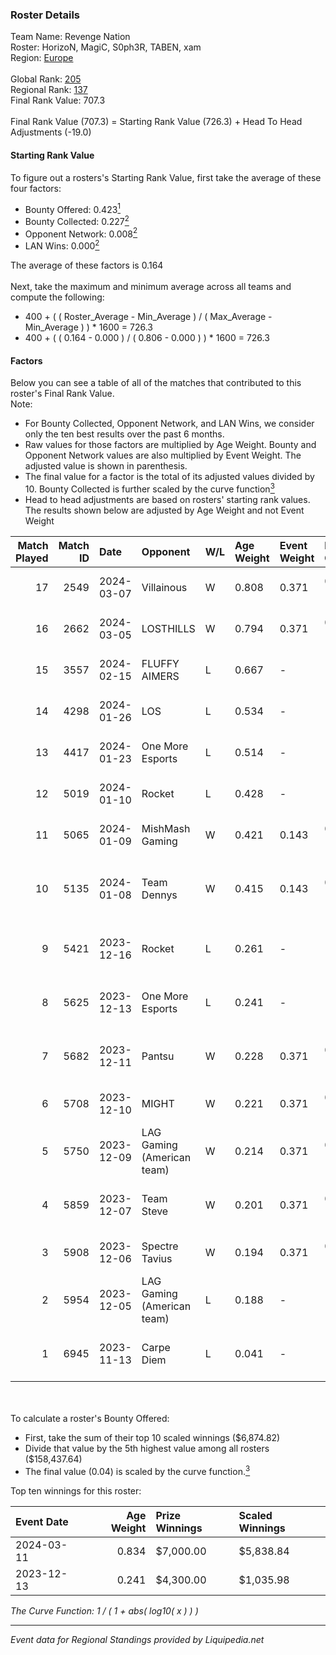 ### Roster Details<br />
Team Name: Revenge Nation<br />
Roster: HorizoN, MagiC, S0ph3R, TABEN, xam<br />
Region: [Europe]( ../standings_europe.md)<br />
<br />
Global Rank: [205](../standings_global.md)<br />
Regional Rank: [137]( ../standings_europe.md)<br />
Final Rank Value:  707.3<br />
<br />
Final Rank Value (707.3) = Starting Rank Value (726.3) + Head To Head Adjustments (-19.0)<br />

#### Starting Rank Value<br />
To figure out a rosters's Starting Rank Value, first take the average of these four factors:<br />
- Bounty Offered: 0.423[<sup>1</sup>](#table2)
- Bounty Collected: 0.227[<sup>2</sup>](#table1)
- Opponent Network: 0.008[<sup>2</sup>](#table1)
- LAN Wins: 0.000[<sup>2</sup>](#table1)

The average of these factors is 0.164<br />
<br />
Next, take the maximum and minimum average across all teams and compute the following:<br />
- 400 + ( ( Roster_Average - Min_Average ) / ( Max_Average - Min_Average ) ) * 1600 = 726.3
- 400 + ( ( 0.164 - 0.000 ) / ( 0.806 - 0.000 ) ) * 1600 = 726.3


#### Factors<br />
Below you can see a table of all of the matches that contributed to this roster's Final Rank Value.<br />
Note:<br />

- For Bounty Collected, Opponent Network, and LAN Wins, we consider only the ten best results over the past 6 months.
- Raw values for those factors are multiplied by Age Weight. Bounty and Opponent Network values are also multiplied by Event Weight. The adjusted value is shown in parenthesis.
- The final value for a factor is the total of its adjusted values divided by 10. Bounty Collected is further scaled by the curve function[<sup>3</sup>](#curveFunction)
- Head to head adjustments are based on rosters' starting rank values. The results shown below are adjusted by Age Weight and not Event Weight
<span id="table1"></span><br />


| Match Played | Match ID | Date       | Opponent                   | W/L | Age Weight | Event Weight | Bounty Collected | Opponent Network | LAN Wins  | H2H Adj. | Roster                                      |
| -: | -: | :- | :- | :- | :- | :- | :- | :- | :- | -: | :- |
|           17 |     2549 | 2024-03-07 | Villainous                 | W   | 0.808      | 0.371        | 0.002 (0.001)    | 0.082 (0.024)    | 0 (0.000) |     8.32 | HorizoN, MagiC, S0ph3R, TABEN, xam          |
|           16 |     2662 | 2024-03-05 | LOSTHILLS                  | W   | 0.794      | 0.371        | 0.000 (0.000)    | 0.000 (0.000)    | 0 (0.000) |     3.96 | HorizoN, MagiC, S0ph3R, TABEN, xam          |
|           15 |     3557 | 2024-02-15 | FLUFFY AIMERS              | L   | 0.667      | -            | -                | -                | -         |   -11.33 | HorizoN, MagiC, S0ph3R, TABEN, xam          |
|           14 |     4298 | 2024-01-26 | LOS                        | L   | 0.534      | -            | -                | -                | -         |   -12.46 | HorizoN, MagiC, S0ph3R, TABEN, xam          |
|           13 |     4417 | 2024-01-23 | One More Esports           | L   | 0.514      | -            | -                | -                | -         |    -8.23 | HorizoN, MagiC, S0ph3R, TABEN, xam          |
|           12 |     5019 | 2024-01-10 | Rocket                     | L   | 0.428      | -            | -                | -                | -         |    -7.79 | HorizoN, MagiC, S0ph3R, TABEN, xam          |
|           11 |     5065 | 2024-01-09 | MishMash Gaming            | W   | 0.421      | 0.143        | 0.000 (0.000)    | 0.015 (0.001)    | 0 (0.000) |     2.83 | HorizoN, MagiC, Rulik, S0ph3R, TABEN        |
|           10 |     5135 | 2024-01-08 | Team Dennys                | W   | 0.415      | 0.143        | 0.001 (0.000)    | 0.000 (0.000)    | 0 (0.000) |     3.06 | carN, MOOSELFLiES, mst, OrnateRope, Two-Six |
|            9 |     5421 | 2023-12-16 | Rocket                     | L   | 0.261      | -            | -                | -                | -         |    -4.87 | HorizoN, NIGHT666LADE, Rulik, S0ph3R, TABEN |
|            8 |     5625 | 2023-12-13 | One More Esports           | L   | 0.241      | -            | -                | -                | -         |    -3.99 | HorizoN, NIGHT666LADE, Rulik, S0ph3R, TABEN |
|            7 |     5682 | 2023-12-11 | Pantsu                     | W   | 0.228      | 0.371        | 0.005 (0.000)    | 0.020 (0.002)    | 0 (0.000) |     2.86 | HorizoN, NIGHT666LADE, Rulik, S0ph3R, TABEN |
|            6 |     5708 | 2023-12-10 | MIGHT                      | W   | 0.221      | 0.371        | 0.003 (0.000)    | 0.213 (0.017)    | 0 (0.000) |     3.39 | djay, Louie, Nifty, scar, stamina           |
|            5 |     5750 | 2023-12-09 | LAG Gaming (American team) | W   | 0.214      | 0.371        | 0.033 (0.003)    | 0.405 (0.032)    | 0 (0.000) |     5.33 | HorizoN, NIGHT666LADE, Rulik, S0ph3R, TABEN |
|            4 |     5859 | 2023-12-07 | Team Steve                 | W   | 0.201      | 0.371        | 0.000 (0.000)    | 0.007 (0.000)    | 0 (0.000) |     0.89 | HorizoN, NIGHT666LADE, Rulik, S0ph3R, TABEN |
|            3 |     5908 | 2023-12-06 | Spectre Tavius             | W   | 0.194      | 0.371        | 0.000 (0.000)    | 0.000 (0.000)    | 0 (0.000) |     0.85 | Dante, jaay, oreosss, rayxts, YOSH1         |
|            2 |     5954 | 2023-12-05 | LAG Gaming (American team) | L   | 0.188      | -            | -                | -                | -         |    -1.22 | based, Experative, Nyyx, ogwizard, X-23     |
|            1 |     6945 | 2023-11-13 | Carpe Diem                 | L   | 0.041      | -            | -                | -                | -         |    -0.64 | HorizoN, NIGHT666LADE, Rulik, S0ph3R, TABEN |

<br />
<span id="table2"></span><br />
To calculate a roster's Bounty Offered:<br />

- First, take the sum of their top 10 scaled winnings ($6,874.82)
- Divide that value by the 5th highest value among all rosters ($158,437.64)
- The final value (0.04) is scaled by the curve function.[<sup>3</sup>](#curveFunction)

Top ten winnings for this roster:<br />

| Event Date | Age Weight | Prize Winnings | Scaled Winnings |
| :- | -: | :- | :- |
| 2024-03-11 |      0.834 | $7,000.00      | $5,838.84       |
| 2023-12-13 |      0.241 | $4,300.00      | $1,035.98       |


<span id="curveFunction"></span>_The Curve Function: 1 / ( 1 + abs( log10( x ) ) )_<br />

---
_Event data for Regional Standings provided by Liquipedia.net_<br />
